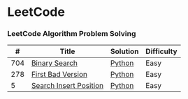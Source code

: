 # LeetCode
### LeetCode Algorithm Problem Solving


| # | Title | Solution | Difficulty |
|---| ----- | -------- | ---------- |
|704|[Binary Search](https://leetcode.com/problems/binary-search/) | [Python](./algorithms/python/BinarySearch/BinarySearch.py) |Easy|
|278|[First Bad Version](https://leetcode.com/problems/first-bad-version) | [Python](./algorithms/python/FirstBadVersion/FirstBadVersion.py) |Easy|
|5|[Search Insert Position](https://leetcode.com/problems/search-insert-position) | [Python](./algorithms/python/SearchInsertPosition/searchInsertPosition.py) |Easy|
